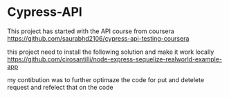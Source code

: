 # Cypress-API

This project has started with the API course from coursera 
https://github.com/saurabhd2106/cypress-api-testing-coursera

this project need to install the following solution
and make it work locally
https://github.com/cirosantilli/node-express-sequelize-realworld-example-app

my contibution was to further optimaze the code for put and detelete request and refelect that on the code 
